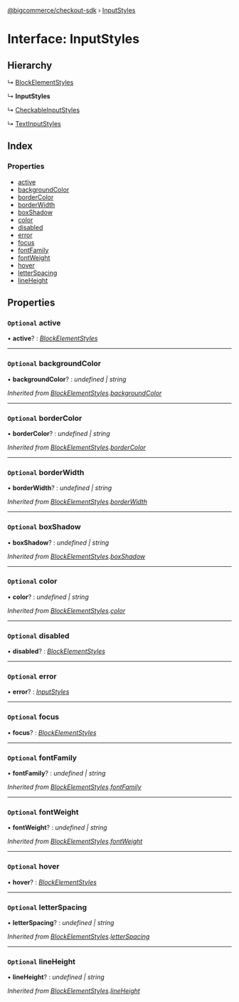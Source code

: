 [@bigcommerce/checkout-sdk](../README.md) › [InputStyles](inputstyles.md)

# Interface: InputStyles

## Hierarchy

  ↳ [BlockElementStyles](blockelementstyles.md)

  ↳ **InputStyles**

  ↳ [CheckableInputStyles](checkableinputstyles.md)

  ↳ [TextInputStyles](textinputstyles.md)

## Index

### Properties

* [active](inputstyles.md#optional-active)
* [backgroundColor](inputstyles.md#optional-backgroundcolor)
* [borderColor](inputstyles.md#optional-bordercolor)
* [borderWidth](inputstyles.md#optional-borderwidth)
* [boxShadow](inputstyles.md#optional-boxshadow)
* [color](inputstyles.md#optional-color)
* [disabled](inputstyles.md#optional-disabled)
* [error](inputstyles.md#optional-error)
* [focus](inputstyles.md#optional-focus)
* [fontFamily](inputstyles.md#optional-fontfamily)
* [fontWeight](inputstyles.md#optional-fontweight)
* [hover](inputstyles.md#optional-hover)
* [letterSpacing](inputstyles.md#optional-letterspacing)
* [lineHeight](inputstyles.md#optional-lineheight)

## Properties

### `Optional` active

• **active**? : *[BlockElementStyles](blockelementstyles.md)*

___

### `Optional` backgroundColor

• **backgroundColor**? : *undefined | string*

*Inherited from [BlockElementStyles](blockelementstyles.md).[backgroundColor](blockelementstyles.md#optional-backgroundcolor)*

___

### `Optional` borderColor

• **borderColor**? : *undefined | string*

*Inherited from [BlockElementStyles](blockelementstyles.md).[borderColor](blockelementstyles.md#optional-bordercolor)*

___

### `Optional` borderWidth

• **borderWidth**? : *undefined | string*

*Inherited from [BlockElementStyles](blockelementstyles.md).[borderWidth](blockelementstyles.md#optional-borderwidth)*

___

### `Optional` boxShadow

• **boxShadow**? : *undefined | string*

*Inherited from [BlockElementStyles](blockelementstyles.md).[boxShadow](blockelementstyles.md#optional-boxshadow)*

___

### `Optional` color

• **color**? : *undefined | string*

*Inherited from [BlockElementStyles](blockelementstyles.md).[color](blockelementstyles.md#optional-color)*

___

### `Optional` disabled

• **disabled**? : *[BlockElementStyles](blockelementstyles.md)*

___

### `Optional` error

• **error**? : *[InputStyles](inputstyles.md)*

___

### `Optional` focus

• **focus**? : *[BlockElementStyles](blockelementstyles.md)*

___

### `Optional` fontFamily

• **fontFamily**? : *undefined | string*

*Inherited from [BlockElementStyles](blockelementstyles.md).[fontFamily](blockelementstyles.md#optional-fontfamily)*

___

### `Optional` fontWeight

• **fontWeight**? : *undefined | string*

*Inherited from [BlockElementStyles](blockelementstyles.md).[fontWeight](blockelementstyles.md#optional-fontweight)*

___

### `Optional` hover

• **hover**? : *[BlockElementStyles](blockelementstyles.md)*

___

### `Optional` letterSpacing

• **letterSpacing**? : *undefined | string*

*Inherited from [BlockElementStyles](blockelementstyles.md).[letterSpacing](blockelementstyles.md#optional-letterspacing)*

___

### `Optional` lineHeight

• **lineHeight**? : *undefined | string*

*Inherited from [BlockElementStyles](blockelementstyles.md).[lineHeight](blockelementstyles.md#optional-lineheight)*
